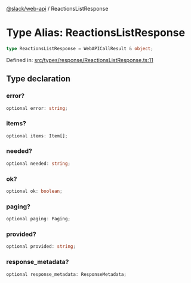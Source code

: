 [@slack/web-api](../index.md) / ReactionsListResponse

# Type Alias: ReactionsListResponse

```ts
type ReactionsListResponse = WebAPICallResult & object;
```

Defined in: [src/types/response/ReactionsListResponse.ts:11](https://github.com/slackapi/node-slack-sdk/blob/main/packages/web-api/src/types/response/ReactionsListResponse.ts#L11)

## Type declaration

### error?

```ts
optional error: string;
```

### items?

```ts
optional items: Item[];
```

### needed?

```ts
optional needed: string;
```

### ok?

```ts
optional ok: boolean;
```

### paging?

```ts
optional paging: Paging;
```

### provided?

```ts
optional provided: string;
```

### response\_metadata?

```ts
optional response_metadata: ResponseMetadata;
```
